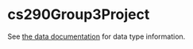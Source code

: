 # cs290Group3Project

See [the data documentation](DataDocumentation.md) for data type information.
